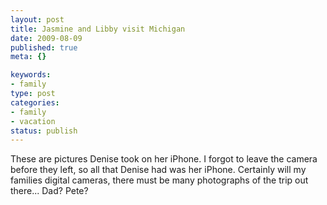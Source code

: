 ```yaml
--- 
layout: post
title: Jasmine and Libby visit Michigan
date: 2009-08-09
published: true
meta: {}

keywords: 
- family
type: post
categories: 
- family
- vacation
status: publish
---
```

These are pictures Denise took on her iPhone.  I forgot to leave the camera before they left, so all that Denise had was her iPhone.  Certainly will my families digital cameras, there must be many photographs of the trip out there... Dad?  Pete?<br /><br />
